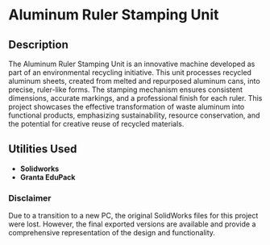 <h1>Aluminum Ruler Stamping Unit</h1>

<h2>Description</h2>
The Aluminum Ruler Stamping Unit is an innovative machine developed as part of an environmental recycling initiative. This unit processes recycled aluminum sheets, created from melted and repurposed aluminum cans, into precise, ruler-like forms. The stamping mechanism ensures consistent dimensions, accurate markings, and a professional finish for each ruler. This project showcases the effective transformation of waste aluminum into functional products, emphasizing sustainability, resource conservation, and the potential for creative reuse of recycled materials.
<br />


<h2> Utilities Used</h2>

- <b>Solidworks</b> 
- <b>Granta EduPack</b>

<h3>Disclaimer</h3>

Due to a transition to a new PC, the original SolidWorks files for this project were lost. However, the final exported versions are available and provide a comprehensive representation of the design and functionality.

